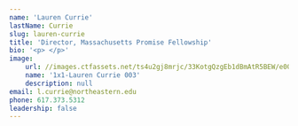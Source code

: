 ```yaml
---
name: 'Lauren Currie'
lastName: Currie
slug: lauren-currie
title: 'Director, Massachusetts Promise Fellowship'
bio: '<p> </p>'
image:
    url: //images.ctfassets.net/ts4u2gj8mrjc/33KotgQzgEb1dBmAtR5BEW/e00bbd9da5cdf6e98ab249908f08c189/1x1-Lauren_Currie_003.jpg
    name: '1x1-Lauren Currie 003'
    description: null
email: l.currie@northeastern.edu
phone: 617.373.5312
leadership: false
---
```

